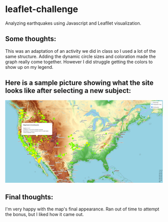 # leaflet-challenge
Analyzing earthquakes using Javascript and Leafllet visualization.

## Some thoughts:
This was an adaptation of an activity we did in class so I used a lot of the same structure.
Adding the dynamic circle sizes and coloration made the graph really come together.
However I did struggle getting the colors to show up on my legend.

## Here is a sample picture showing what the site looks like after selecting a new subject:
![Sample image preview of map](https://github.com/marcuspttr/leaflet-challenge/blob/main/Images/leafletsample.PNG)


## Final thoughts:
I'm very happy with the map's final appearance. Ran out of time to attempt the bonus, but I liked how it came out.
